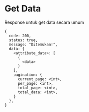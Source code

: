# Get Data

Response untuk get data secara umum&#x20;

```
{
  code: 200,
  status: true,
  message: "Ditemukan!",
  data: {
    <attribute_data>: [
      {
        <data>
      }
    ],
    pagination: {
      current_page: <int>,
      per_page: <int>,
      total_page: <int>,
      total_data: <int>,
    }
  },
}
```
